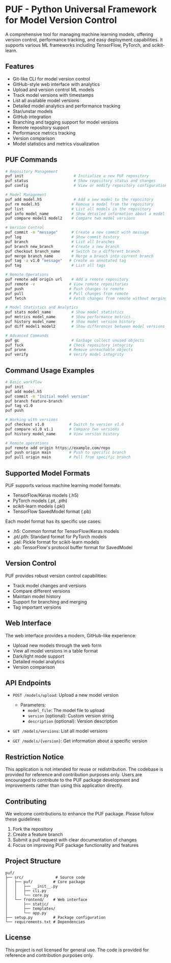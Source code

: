 # PUF - Python Universal Framework for Model Version Control

A comprehensive tool for managing machine learning models, offering version control, performance tracking, and easy deployment capabilities. It supports various ML frameworks including TensorFlow, PyTorch, and scikit-learn.

## Features

- Git-like CLI for model version control
- GitHub-style web interface with analytics
- Upload and version control ML models
- Track model versions with timestamps
- List all available model versions
- Detailed model analytics and performance tracking
- Star/unstar models
- GitHub integration
- Branching and tagging support for model versions
- Remote repository support
- Performance metrics tracking
- Version comparison
- Model statistics and metrics visualization

## PUF Commands

```bash
# Repository Management
puf init                      # Initialize a new PUF repository
puf status                    # Show repository status and changes
puf config                    # View or modify repository configuration

# Model Management
puf add model.h5              # Add a new model to the repository
puf rm model.h5              # Remove a model from the repository
puf list                     # List all models in the repository
puf info model_name          # Show detailed information about a model
puf compare model1 model2    # Compare two model versions

# Version Control
puf commit -m "message"      # Create a new commit with message
puf log                      # Show commit history
puf branch                   # List all branches
puf branch new_branch        # Create a new branch
puf checkout branch_name     # Switch to a different branch
puf merge branch_name        # Merge a branch into current branch
puf tag -a v1.0 "message"   # Create an annotated tag
puf tag                      # List all tags

# Remote Operations
puf remote add origin url    # Add a remote repository
puf remote -v               # View remote repositories
puf push                    # Push changes to remote
puf pull                    # Pull changes from remote
puf fetch                   # Fetch changes from remote without merging

# Model Statistics and Analytics
puf stats model_name         # Show model statistics
puf metrics model_name       # Show performance metrics
puf history model_name       # Show model version history
puf diff model1 model2       # Show differences between model versions

# Advanced Commands
puf gc                       # Garbage collect unused objects
puf fsck                    # Check repository integrity
puf prune                   # Remove unreachable objects
puf verify                  # Verify model integrity
```

## Command Usage Examples

```bash
# Basic workflow
puf init
puf add model.h5
puf commit -m "Initial model version"
puf branch feature-branch
puf tag v1.0
puf push

# Working with versions
puf checkout v1.0           # Switch to version v1.0
puf compare v1.0 v1.1       # Compare two versions
puf history model_name      # View version history

# Remote operations
puf remote add origin https://example.com/repo
puf push origin main        # Push to specific branch
puf pull origin main        # Pull from specific branch
```

## Supported Model Formats

PUF supports various machine learning model formats:
- TensorFlow/Keras models (.h5)
- PyTorch models (.pt, .pth)
- scikit-learn models (.pkl)
- TensorFlow SavedModel format (.pb)

Each model format has its specific use cases:
- .h5: Common format for TensorFlow/Keras models
- .pt/.pth: Standard format for PyTorch models
- .pkl: Pickle format for scikit-learn models
- .pb: TensorFlow's protocol buffer format for SavedModel

## Version Control

PUF provides robust version control capabilities:
- Track model changes and versions
- Compare different versions
- Maintain model history
- Support for branching and merging
- Tag important versions

## Web Interface

The web interface provides a modern, GitHub-like experience:
- Upload new models through the web form
- View all model versions in a table format
- Dark/light mode support
- Detailed model analytics
- Version comparison

## API Endpoints

- `POST /models/upload`: Upload a new model version
  - Parameters:
    - `model_file`: The model file to upload
    - `version` (optional): Custom version string
    - `description` (optional): Version description

- `GET /models/versions`: List all model versions

- `GET /models/{version}`: Get information about a specific version

## Restriction Notice

This application is not intended for reuse or redistribution. The codebase is provided for reference and contribution purposes only. Users are encouraged to contribute to the PUF package development and improvements rather than using this application directly.

## Contributing

We welcome contributions to enhance the PUF package. Please follow these guidelines:
1. Fork the repository
2. Create a feature branch
3. Submit a pull request with clear documentation of changes
4. Focus on improving PUF package functionality and features

## Project Structure

```
puf/
├── src/              # Source code
│   ├── puf/         # Core package
│   │   ├── __init__.py
│   │   ├── cli.py
│   │   └── core.py
│   └── frontend/    # Web interface
│       ├── static/
│       ├── templates/
│       └── app.py
├── setup.py         # Package configuration
└── requirements.txt # Dependencies
```

## License

This project is not licensed for general use. The code is provided for reference and contribution purposes only.
